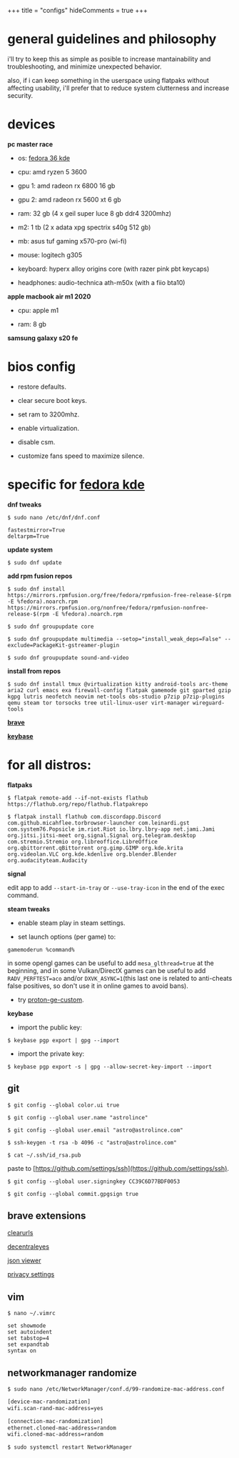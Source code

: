 +++
title = "configs"
hideComments = true
+++

# general guidelines and philosophy

i'll try to keep this as simple as posible to increase mantainability and troubleshooting, and minimize unexpected behavior.

also, if i can keep something in the userspace using flatpaks without affecting usability, i'll prefer that to reduce system clutterness and increase security.

# devices

**pc master race**

- os: [fedora 36 kde](https://spins.fedoraproject.org/kde/)

- cpu: amd ryzen 5 3600

- gpu 1: amd radeon rx 6800 16 gb

- gpu 2: amd radeon rx 5600 xt 6 gb

- ram: 32 gb (4 x geil super luce 8 gb ddr4 3200mhz)

- m2: 1 tb (2 x adata xpg spectrix s40g 512 gb)

- mb: asus tuf gaming x570-pro (wi-fi)

- mouse: logitech g305

- keyboard: hyperx alloy origins core (with razer pink pbt keycaps)

- headphones: audio-technica ath-m50x (with a fiio bta10)

**apple macbook air m1 2020**

- cpu: apple m1

- ram: 8 gb

**samsung galaxy s20 fe**

# bios config

- restore defaults.

- clear secure boot keys.

- set ram to 3200mhz.

- enable virtualization.

- disable csm.

- customize fans speed to maximize silence.

# specific for [fedora kde](https://spins.fedoraproject.org/kde/)

**dnf tweaks**

`$ sudo nano /etc/dnf/dnf.conf`

```vim
fastestmirror=True
deltarpm=True
```

**update system**

`$ sudo dnf update`

**add rpm fusion repos**

`$ sudo dnf install https://mirrors.rpmfusion.org/free/fedora/rpmfusion-free-release-$(rpm -E %fedora).noarch.rpm https://mirrors.rpmfusion.org/nonfree/fedora/rpmfusion-nonfree-release-$(rpm -E %fedora).noarch.rpm`

`$ sudo dnf groupupdate core`

`$ sudo dnf groupupdate multimedia --setop="install_weak_deps=False" --exclude=PackageKit-gstreamer-plugin`

`$ sudo dnf groupupdate sound-and-video`

**install from repos**

`$ sudo dnf install tmux @virtualization kitty android-tools arc-theme aria2 curl emacs exa firewall-config flatpak gamemode git gparted gzip kgpg lutris neofetch neovim net-tools obs-studio p7zip p7zip-plugins qemu steam tor torsocks tree util-linux-user virt-manager wireguard-tools`

**[brave](https://brave.com/linux/)**

**[keybase](https://keybase.io/docs/the_app/install_linux)**

# for all distros:

**flatpaks**

`$ flatpak remote-add --if-not-exists flathub https://flathub.org/repo/flathub.flatpakrepo`

`$ flatpak install flathub com.discordapp.Discord com.github.micahflee.torbrowser-launcher com.leinardi.gst com.system76.Popsicle im.riot.Riot io.lbry.lbry-app net.jami.Jami org.jitsi.jitsi-meet org.signal.Signal org.telegram.desktop com.stremio.Stremio org.libreoffice.LibreOffice org.qbittorrent.qBittorrent org.gimp.GIMP org.kde.krita org.videolan.VLC org.kde.kdenlive org.blender.Blender org.audacityteam.Audacity`

**signal**

edit app to add `--start-in-tray` or `--use-tray-icon` in the end of the exec command.

**steam tweaks**

- enable steam play in steam settings.

- set launch options (per game) to:

`gamemoderun %command%`

in some opengl games can be useful to add `mesa_glthread=true` at the beginning, and in some Vulkan/DirectX games can be useful to add `RADV_PERFTEST=aco` and/or `DXVK_ASYNC=1`(this last one is related to anti-cheats false positives, so don't use it in online games to avoid bans).

- try [proton-ge-custom](https://github.com/gloriouseggroll/proton-ge-custom).

**keybase**

- import the public key:

`$ keybase pgp export | gpg --import`

- import the private key:

`$ keybase pgp export -s | gpg --allow-secret-key-import --import`

## git

`$ git config --global color.ui true`

`$ git config --global user.name "astrolince"`

`$ git config --global user.email "astro@astrolince.com"`

`$ ssh-keygen -t rsa -b 4096 -c "astro@astrolince.com"`

`$ cat ~/.ssh/id_rsa.pub`

paste to [https://github.com/settings/ssh](https://github.com/settings/ssh).

`$ git config --global user.signingkey CC39C6D77BDF0053`

`$ git config --global commit.gpgsign true`

## brave extensions

[clearurls](https://chrome.google.com/webstore/detail/clearurls/lckanjgmijmafbedllaakclkaicjfmnk)

[decentraleyes](https://chrome.google.com/webstore/detail/decentraleyes/ldpochfccmkkmhdbclfhpagapcfdljkj)

[json viewer](https://chrome.google.com/webstore/detail/json-viewer/gbmdgpbipfallnflgajpaliibnhdgobh)

[privacy settings](https://chrome.google.com/webstore/detail/privacy-settings/ijadljdlbkfhdoblhaedfgepliodmomj)

## vim

`$ nano ~/.vimrc`

```vim
set showmode
set autoindent
set tabstop=4
set expandtab
syntax on
```

## networkmanager randomize

`$ sudo nano /etc/NetworkManager/conf.d/99-randomize-mac-address.conf`

```bash
[device-mac-randomization]
wifi.scan-rand-mac-address=yes

[connection-mac-randomization]
ethernet.cloned-mac-address=random
wifi.cloned-mac-address=random
```

`$ sudo systemctl restart NetworkManager`
